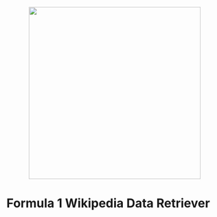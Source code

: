 

<p align="center"><img src="https://i.imgur.com/CzJywUL.jpg" width="400"></p>

# Formula 1 Wikipedia Data Retriever
